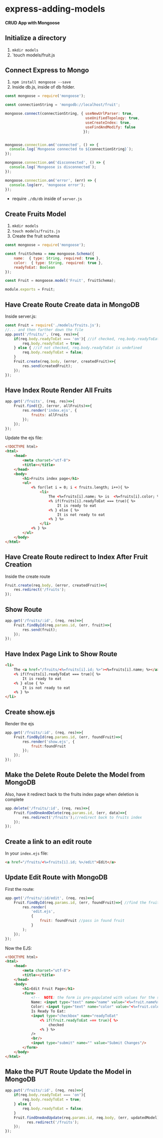 # express-adding-models

#### CRUD App with Mongoose 

## Initialize a directory

1. `mkdir models`
1. `touch models/fruit.js



## Connect Express to Mongo

1. `npm install mongoose --save`
1. Inside db.js, inside of db folder.

```javascript
const mongoose = require('mongoose');

const connectionString = 'mongodb://localhost/fruit';

mongoose.connect(connectionString, { useNewUrlParser: true,
                                     useUnifiedTopology: true,
                                     useCreateIndex: true,
                                     useFindAndModify: false
                                    });


mongoose.connection.on('connected', () => {
  console.log(`Mongoose connected to ${connectionString}`);
});

mongoose.connection.on('disconnected', () => {
  console.log(`Mongoose is disconnected`);
});

mongoose.connection.on('error', (err) => {
  console.log(err, 'mongoose error');
});
```

- require `./db/db` inside of `server.js`

## Create Fruits Model

1. `mkdir models`
1. `touch models/fruits.js`
1. Create the fruit schema

```javascript
const mongoose = require('mongoose');

const fruitSchema = new mongoose.Schema({
    name:  { type: String, required: true },
    color:  { type: String, required: true },
    readyToEat: Boolean
});

const Fruit = mongoose.model('Fruit', fruitSchema);

module.exports = Fruit;
```

## Have Create Route Create data in MongoDB

Inside server.js:

```javascript
const Fruit = require('./models/fruits.js');
//... and then farther down the file
app.post('/fruits/', (req, res)=>{
    if(req.body.readyToEat === 'on'){ //if checked, req.body.readyToEat is set to 'on'
        req.body.readyToEat = true;
    } else { //if not checked, req.body.readyToEat is undefined
        req.body.readyToEat = false;
    }
    Fruit.create(req.body, (error, createdFruit)=>{
        res.send(createdFruit);
    });
});
```


## Have Index Route Render All Fruits

```javascript
app.get('/fruits', (req, res)=>{
    Fruit.find({}, (error, allFruits)=>{
        res.render('index.ejs', {
            fruits: allFruits
        });
    });
});
```

Update the ejs file:

```html
<!DOCTYPE html>
<html>
    <head>
        <meta charset="utf-8">
        <title></title>
    </head>
    <body>
        <h1>Fruits index page</h1>
        <ul>
            <% for(let i = 0; i < fruits.length; i++){ %>
                <li>
                    The <%=fruits[i].name; %> is  <%=fruits[i].color; %>.
                    <% if(fruits[i].readyToEat === true){ %>
                        It is ready to eat
                    <% } else { %>
                        It is not ready to eat
                    <% } %>
                </li>
            <% } %>
        </ul>
    </body>
</html>
```



## Have Create Route redirect to Index After Fruit Creation

Inside the create route

```javascript
Fruit.create(req.body, (error, createdFruit)=>{
    res.redirect('/fruits');
});
```

##  Show Route

```javascript
app.get('/fruits/:id', (req, res)=>{
    Fruit.findById(req.params.id, (err, fruit)=>{
        res.send(fruit);
    });
});
```

## Have Index Page Link to Show Route

```html
<li>
    The <a href="/fruits/<%=fruits[i].id; %>"><%=fruits[i].name; %></a> is  <%=fruits[i].color; %>.
    <% if(fruits[i].readyToEat === true){ %>
        It is ready to eat
    <% } else { %>
        It is not ready to eat
    <% } %>
</li>
```

## Create show.ejs


Render the ejs

```javascript
app.get('/fruits/:id', (req, res)=>{
    Fruit.findById(req.params.id, (err, foundFruit)=>{
        res.render('show.ejs', {
            fruit:foundFruit
        });
    });
});
```


## Make the Delete Route Delete the Model from MongoDB

Also, have it redirect back to the fruits index page when deletion is complete

```javascript
app.delete('/fruits/:id', (req, res)=>{
    Fruit.findOneAndDelete(req.params.id, (err, data)=>{
        res.redirect('/fruits');//redirect back to fruits index
    });
});
```

## Create a link to an edit route

In your `index.ejs` file:

```html
<a href="/fruits/<%=fruits[i].id; %>/edit">Edit</a>
```

## Update Edit Route with MongoDB

First the route:

```javascript
app.get('/fruits/:id/edit', (req, res)=>{
    Fruit.findById(req.params.id, (err, foundFruit)=>{ //find the fruit
        res.render(
    		'edit.ejs',
    		{
    			fruit: foundFruit //pass in found fruit
    		}
    	);
    });
});
```

Now the EJS:

```html
<!DOCTYPE html>
<html>
    <head>
        <meta charset="utf-8">
        <title></title>
    </head>
    <body>
        <h1>Edit Fruit Page</h1>
        <form>
    		<!--  NOTE: the form is pre-populated with values for the server-->
    		Name: <input type="text" name="name" value="<%=fruit.name%>"/><br/>
    		Color: <input type="text" name="color" value="<%=fruit.color%>"/><br/>
    		Is Ready To Eat:
            <input type="checkbox" name="readyToEat"
                <% if(fruit.readyToEat === true){ %>
                    checked
                <% } %>
            />
            <br/>
            <input type="submit" name="" value="Submit Changes"/>
        </form>
    </body>
</html>
```


## Make the PUT Route Update the Model in MongoDB

```javascript
app.put('/fruits/:id', (req, res)=>{
    if(req.body.readyToEat === 'on'){
        req.body.readyToEat = true;
    } else {
        req.body.readyToEat = false;
    }
    Fruit.findOneAndUpdate(req.params.id, req.body, (err, updatedModel)=>{
          res.redirect('/fruits');
    });
});
```


